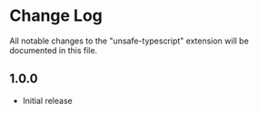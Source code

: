 # Change Log

All notable changes to the "unsafe-typescript" extension will be documented in this file.

## 1.0.0

- Initial release
